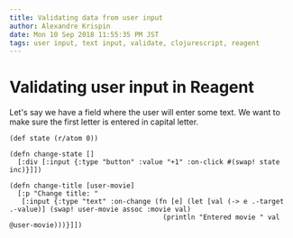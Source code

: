 ```yaml
---
title: Validating data from user input
author: Alexandre Krispin
date: Mon 10 Sep 2018 11:55:35 PM JST
tags: user input, text input, validate, clojurescript, reagent
---
```


# Validating user input in Reagent

Let's say we have a field where the user will enter some text. We want to make sure the first letter is entered in capital letter.

```
(def state (r/atom 0))

(defn change-state []
  [:div [:input {:type "button" :value "+1" :on-click #(swap! state inc)}]])

(defn change-title [user-movie]
  [:p "Change title: "
   [:input {:type "text" :on-change (fn [e] (let [val (-> e .-target .-value)] (swap! user-movie assoc :movie val)
                                      (println "Entered movie " val @user-movie)))}]])


```
